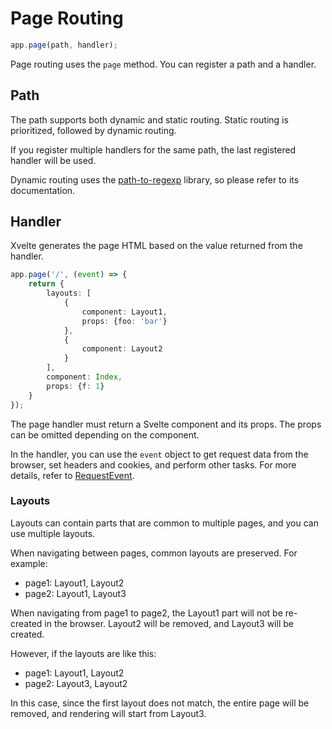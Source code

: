 # Page Routing

```ts
app.page(path, handler);
```

Page routing uses the `page` method. You can register a path and a handler.

## Path
The path supports both dynamic and static routing. Static routing is prioritized, followed by dynamic routing.

If you register multiple handlers for the same path, the last registered handler will be used.

Dynamic routing uses the [path-to-regexp](https://github.com/pillarjs/path-to-regexp) library, so please refer to its documentation.

## Handler
Xvelte generates the page HTML based on the value returned from the handler.
```ts
app.page('/', (event) => {
    return {
        layouts: [
            {
                component: Layout1,
                props: {foo: 'bar'}
            },
            {
                component: Layout2
            }
        ],
        component: Index,
        props: {f: 1}
    }
});
```

The page handler must return a Svelte component and its props. The props can be omitted depending on the component.

In the handler, you can use the `event` object to get request data from the browser, set headers and cookies, and perform other tasks. For more details, refer to [RequestEvent](./23.%20RequestEvent.md).

### Layouts

Layouts can contain parts that are common to multiple pages, and you can use multiple layouts.

When navigating between pages, common layouts are preserved. For example:

- page1: Layout1, Layout2
- page2: Layout1, Layout3

When navigating from page1 to page2, the Layout1 part will not be re-created in the browser. Layout2 will be removed, and Layout3 will be created.

However, if the layouts are like this:

- page1: Layout1, Layout2
- page2: Layout3, Layout2

In this case, since the first layout does not match, the entire page will be removed, and rendering will start from Layout3.
